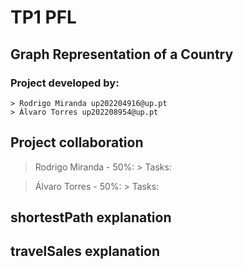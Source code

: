 # TP1 PFL

## Graph Representation of a Country

### Project developed by:
    > Rodrigo Miranda up202204916@up.pt
    > Álvaro Torres up202208954@up.pt

## Project collaboration

> Rodrigo Miranda - 50%:
    > Tasks:

> Álvaro Torres - 50%:
    > Tasks:

## shortestPath explanation



## travelSales explanation